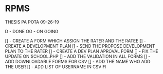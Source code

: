 # RPMS

THESIS PA POTA 09-26-19

D - DONE
OG - ON GOING

[] - CREATE A FORM WHICH ASSIGN THE RATER AND THE RATEE
[] - CREATE A DEVELOPMENT PLAN
[] - SEND THE PROPOSE DEVELOPMENT PLAN TO THE RATER
[] - CREATE A DEV PLAN APROVAL FORM
[] - FIX THE UPDATE ON SCHOOL.PHP
[] - ADD THE VALIDATION IN ALL FORMS
[] - ADD DOWNLOADABLE FORMS FOR CSV
[] - ADD THE NAME WHO ADD THE USER
[] - ADD LIST OF USERNAME IN CSV FI


